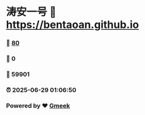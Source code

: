 # 涛安一号 :link: https://bentaoan.github.io 
### :page_facing_up: [80](https://bentaoan.github.io/tag.html) 
### :speech_balloon: 0 
### :hibiscus: 59901 
### :alarm_clock: 2025-06-29 01:06:50 
### Powered by :heart: [Gmeek](https://github.com/Meekdai/Gmeek)
